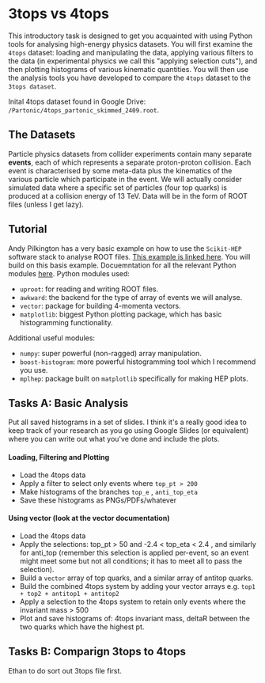 # 3tops vs 4tops

This introductory task is designed to get you acquainted with using Python tools for analysing high-energy physics datasets.
You will first examine the `4tops` dataset: loading and manipulating the data, applying various filters to the data (in experimental physics we call this "applying selection cuts"), and then plotting histograms of various kinematic quantities.
You will then use the analysis tools you have developed to compare the `4tops` dataset to the `3tops dataset`.

Inital 4tops dataset found in Google Drive: `/Partonic/4tops_partonic_skimmed_2409.root`.

## The Datasets
Particle physics datasets from collider experiments contain many separate **events**, each of which represents a separate proton-proton collision. 
Each event is characterised by some meta-data plus the kinematics of the various particle which participate in the event.
We will actually consider simulated data where a specific set of particles (four top quarks) is produced at a collision energy of 13 TeV.
Data will be in the form of ROOT files (unless I get lazy).

## Tutorial 
Andy Pilkington has a very basic example on how to use the `Scikit-HEP` software stack to analyse ROOT files. 
[This example is linked here](https://github.com/heppilko/ParticlePhysics-simulation-and-analysis/blob/main/Examples/analysis_python.ipynb).
You will build on this basis example.
Docuemntation for all the relevant Python modules [here](https://scikit-hep.org/).
Python modules used:
* `uproot`: for reading and writing ROOT files.
* `awkward`: the backend for the type of array of events we will analyse.
* `vector`: package for building 4-momenta vectors.
* `matplotlib`: biggest Python plotting package, which has basic histogramming functionality.


Additional useful modules:
* `numpy`: super powerful (non-ragged) array manipulation.
* `boost-histogram`: more powerful histogramming tool which I recommend you use.
* `mplhep`: package built on `matplotlib` specifically for making HEP plots.

## Tasks A: Basic Analysis
Put all saved histograms in a set of slides. I think it's a really good idea to keep track of your research as you go using Google Slides (or equivalent) where you can write out what you've done and include the plots. 

#### Loading, Filtering and Plotting
* Load the 4tops data
* Apply a filter to select only events where `top_pt > 200`
* Make histograms of the branches `top_e` , `anti_top_eta`
* Save these histograms as PNGs/PDFs/whatever

#### Using vector (look at the vector documentation)
* Load the 4tops data
* Apply the selections: top_pt > 50 and -2.4 < top_eta < 2.4 , and similarly for anti_top (remember this selection is applied per-event, so an event might meet some but not all conditions; it has to meet all to pass the selection).
* Build a `vector` array of top quarks, and a similar array of antitop quarks.
* Build the combined 4tops system by adding your vector arrays e.g. `top1 + top2 + antitop1 + antitop2`
* Apply a selection to the 4tops system to retain only events where the invariant mass > 500
* Plot and save histograms of: 4tops invariant mass, deltaR between the two quarks which have the highest pt.

## Tasks B: Comparign 3tops to 4tops
Ethan to do sort out 3tops file first.




